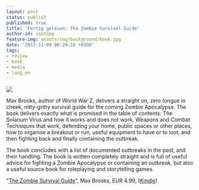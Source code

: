```yaml
---
layout: post
status: publish
published: true
title: 'Fertig gelesen: The Zombie Survival Guide'
author-id: isotopp
feature-img: assets/img/background/book.jpg
date: '2017-11-09 08:20:16 +0100'
tags:
- review
- book
- media
- lang_en
---
```

[![](/uploads/2017/11/zombie-survival.jpg)](https://www.amazon.de/Zombie-Survival-Guide-Complete-Protection-ebook/dp/B00YLQY8K2)

Max Brooks, author of World War Z, delivers a straight on, zero
tongue in cheek, nitty-gritty survival guide for the coming
Zombie Apocalypse. The book delivers exactly what is promised in
the table of contents: The Solanum Virus and how it works and
does not work, Weapons and Combat Techniques that work,
defending your home, public spaces or other places, how to
organise a breakout or run, useful equipment to have or to loot,
and then fighting back and finally containing the outbreak. 

The book concludes with a list of documented outbreaks in the
past, and their handling. The book is written completely
straight and is full of useful advice for fighting a Zombie
Apocalypse or containing an outbreak, but also a useful source
book for roleplaying and storytelling games. 

"[The Zombie Survival Guide](https://www.amazon.de/Zombie-Survival-Guide-Complete-Protection-ebook/dp/B00YLQY8K2)", 
Max Brooks, EUR 4.99, 
([Kindle](https://www.amazon.de/Zombie-Survival-Guide-Complete-Protection-ebook/dp/B00YLQY8K2))
